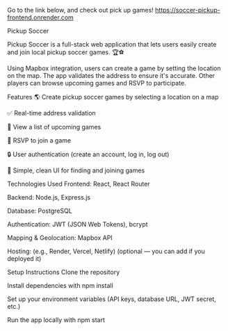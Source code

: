 Go to the link below, and check out pick up games!
https://soccer-pickup-frontend.onrender.com


Pickup Soccer

Pickup Soccer is a full-stack web application that lets users easily create and join local pickup soccer games. 🏆⚽

Using Mapbox integration, users can create a game by setting the location on the map. The app validates the address to ensure it's accurate. Other players can browse upcoming games and RSVP to participate.

Features
🌎 Create pickup soccer games by selecting a location on a map

✅ Real-time address validation

📅 View a list of upcoming games

🙋 RSVP to join a game

🔒 User authentication (create an account, log in, log out)

🧹 Simple, clean UI for finding and joining games

Technologies Used
Frontend: React, React Router

Backend: Node.js, Express.js

Database: PostgreSQL

Authentication: JWT (JSON Web Tokens), bcrypt

Mapping & Geolocation: Mapbox API

Hosting: (e.g., Render, Vercel, Netlify) (optional — you can add if you deployed it)

Setup Instructions
Clone the repository


Install dependencies with npm install

Set up your environment variables (API keys, database URL, JWT secret, etc.)

Run the app locally with npm start
